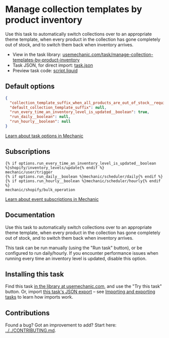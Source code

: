 # Manage collection templates by product inventory

Use this task to automatically switch collections over to an appropriate theme template, when every product in the collection has gone completely out of stock, and to switch them back when inventory arrives.

* View in the task library: [usemechanic.com/task/manage-collection-templates-by-product-inventory](https://usemechanic.com/task/manage-collection-templates-by-product-inventory)
* Task JSON, for direct import: [task.json](../../tasks/manage-collection-templates-by-product-inventory.json)
* Preview task code: [script.liquid](./script.liquid)

## Default options

```json
{
  "collection_template_suffix_when_all_products_are_out_of_stock__required": "out-of-stock",
  "default_collection_template_suffix": null,
  "run_every_time_an_inventory_level_is_updated__boolean": true,
  "run_daily__boolean": null,
  "run_hourly__boolean": null
}
```

[Learn about task options in Mechanic](https://docs.usemechanic.com/article/471-task-options)

## Subscriptions

```liquid
{% if options.run_every_time_an_inventory_level_is_updated__boolean %}shopify/inventory_levels/update{% endif %}
mechanic/user/trigger
{% if options.run_daily__boolean %}mechanic/scheduler/daily{% endif %}
{% if options.run_hourly__boolean %}mechanic/scheduler/hourly{% endif %}
mechanic/shopify/bulk_operation
```

[Learn about event subscriptions in Mechanic](https://docs.usemechanic.com/article/408-subscriptions)

## Documentation

Use this task to automatically switch collections over to an appropriate theme template, when every product in the collection has gone completely out of stock, and to switch them back when inventory arrives.

This task can be run manually (using the "Run task" button), or be configured to run daily/hourly. If you encounter performance issues when running every time an inventory level is updated, disable this option.

## Installing this task

Find this task [in the library at usemechanic.com](https://usemechanic.com/task/manage-collection-templates-by-product-inventory), and use the "Try this task" button. Or, import [this task's JSON export](../../tasks/manage-collection-templates-by-product-inventory.json) – see [Importing and exporting tasks](https://docs.usemechanic.com/article/505-importing-and-exporting-tasks) to learn how imports work.

## Contributions

Found a bug? Got an improvement to add? Start here: [../../CONTRIBUTING.md](../../CONTRIBUTING.md).
